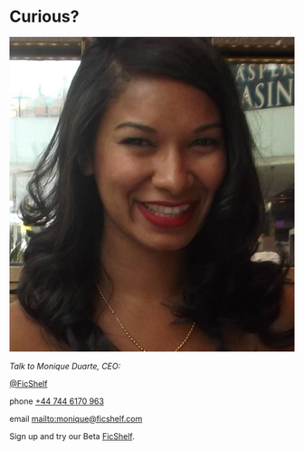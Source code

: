 # Curious?

[![Screen](../assets/monique-profile.jpg)](../assets/monique-profile.jpg)

*Talk to Monique Duarte, CEO:* 

[@FicShelf](http://twitter.com/moniquemduarte)

phone <a href="tel:+447446170963">+44 744 6170 963</a>

email <mailto:monique@ficshelf.com>

Sign up and try our Beta [FicShelf](http://beta.ficshelf.com).